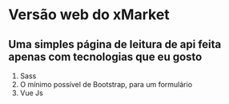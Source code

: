 # Versão web do xMarket  
  
  ## Uma simples página de leitura de api feita apenas com tecnologias que eu gosto  

  1. Sass  
  2. O mínimo possível de Bootstrap, para um formulário  
  3. Vue Js  